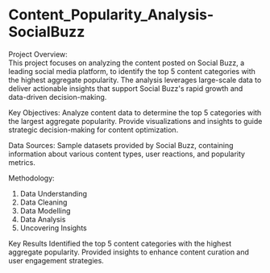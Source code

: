 # Content_Popularity_Analysis-SocialBuzz

Project Overview:\
This project focuses on analyzing the content posted on Social Buzz, a leading social media platform, to identify the top 5 content categories with the highest aggregate popularity. The analysis leverages large-scale data to deliver actionable insights that support Social Buzz's rapid growth and data-driven decision-making.

Key Objectives:
Analyze content data to determine the top 5 categories with the largest aggregate popularity.
Provide visualizations and insights to guide strategic decision-making for content optimization.

Data Sources:
Sample datasets provided by Social Buzz, containing information about various content types, user reactions, and popularity metrics.

Methodology:
1. Data Understanding
2. Data Cleaning
3. Data Modelling
4. Data Analysis
5. Uncovering Insights

Key Results
Identified the top 5 content categories with the highest aggregate popularity.
Provided insights to enhance content curation and user engagement strategies.
